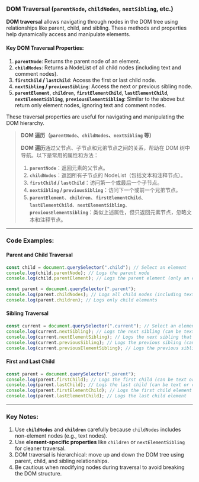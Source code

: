 ### DOM Traversal (`parentNode`, `childNodes`, `nextSibling`, etc.)

<audio src="..\..\mp3\__DOM traversal.mp3"></audio>

**DOM traversal** allows navigating through nodes in the DOM tree using relationships like parent, child, and sibling. These methods and properties help dynamically access and manipulate elements.

#### **Key DOM Traversal Properties**:
1. **`parentNode`**: Returns the parent node of an element.  
2. **`childNodes`**: Returns a NodeList of all child nodes (including text and comment nodes).  
3. **`firstChild` / `lastChild`**: Access the first or last child node.  
4. **`nextSibling` / `previousSibling`**: Access the next or previous sibling node.  
5. **`parentElement`**, **`children`**, **`firstElementChild`**, **`lastElementChild`**, **`nextElementSibling`**, **`previousElementSibling`**: Similar to the above but return only element nodes, ignoring text and comment nodes.

These traversal properties are useful for navigating and manipulating the DOM hierarchy.

> **DOM 遍历（`parentNode`、`childNodes`、`nextSibling` 等）** 
>
>  <audio src="..\..\mp3\DOM 遍历通过父节点、子节点.mp3"></audio>
> **DOM 遍历**通过父节点、子节点和兄弟节点之间的关系，帮助在 DOM 树中导航。以下是常用的属性和方法：  
>
> 1. **`parentNode`**：返回元素的父节点。  
> 2. **`childNodes`**：返回所有子节点的 NodeList（包括文本和注释节点）。  
> 3. **`firstChild` / `lastChild`**：访问第一个或最后一个子节点。  
> 4. **`nextSibling` / `previousSibling`**：访问下一个或前一个兄弟节点。  
> 5. **`parentElement`**、**`children`**、**`firstElementChild`**、**`lastElementChild`**、**`nextElementSibling`**、**`previousElementSibling`**：类似上述属性，但只返回元素节点，忽略文本和注释节点。

---

### Code Examples:

#### **Parent and Child Traversal**

<audio src="..\..\mp3\这段代码展示了如何通过Java (1).mp3"></audio>

```javascript
const child = document.querySelector(".child"); // Select an element
console.log(child.parentNode); // Logs the parent node
console.log(child.parentElement); // Logs the parent element (only an element)

const parent = document.querySelector(".parent");
console.log(parent.childNodes); // Logs all child nodes (including text nodes)
console.log(parent.children); // Logs only child elements
```

#### **Sibling Traversal**

<audio src="..\..\mp3\这段代码展示了如何通过Java (2).mp3"></audio>

```javascript
const current = document.querySelector(".current"); // Select an element
console.log(current.nextSibling); // Logs the next sibling (can be text or comment)
console.log(current.nextElementSibling); // Logs the next sibling that is an element
console.log(current.previousSibling); // Logs the previous sibling (can be text or comment)
console.log(current.previousElementSibling); // Logs the previous sibling that is an element
```

#### **First and Last Child**

<audio src="..\..\mp3\这段代码展示了如何通过Java (3).mp3"></audio>

```javascript
const parent = document.querySelector(".parent");
console.log(parent.firstChild); // Logs the first child (can be text or comment)
console.log(parent.lastChild); // Logs the last child (can be text or comment)
console.log(parent.firstElementChild); // Logs the first child element
console.log(parent.lastElementChild); // Logs the last child element
```

---

### Key Notes:
1. Use **`childNodes`** and **`children`** carefully because `childNodes` includes non-element nodes (e.g., text nodes).  
2. Use **element-specific properties** like `children` or `nextElementSibling` for cleaner traversal.  
3. DOM traversal is hierarchical: move up and down the DOM tree using parent, child, and sibling relationships.  
4. Be cautious when modifying nodes during traversal to avoid breaking the DOM structure.